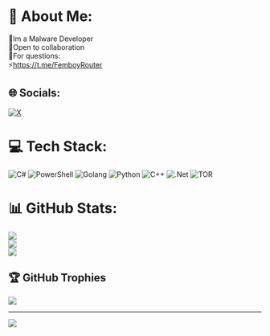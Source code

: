 # 💫 About Me:
🔭Im a Malware Developer<br>🤝Open to collaboration<br>💬For questions:<br>⚡https://t.me/FemboyRouter


## 🌐 Socials:
[![X](https://img.shields.io/badge/X-black.svg?logo=X&logoColor=white)](https://x.com/ENC1337) 

# 💻 Tech Stack:
![C#](https://img.shields.io/badge/c%23-%23239120.svg?style=for-the-badge&logo=csharp&logoColor=white) ![PowerShell](https://img.shields.io/badge/PowerShell-%235391FE.svg?style=for-the-badge&logo=powershell&logoColor=white) ![Golang](https://img.shields.io/badge/Golang-%235391FE.svg?style=for-the-badge&logo=golang&logoColor=white) ![Python](https://img.shields.io/badge/python-3670A0?style=for-the-badge&logo=python&logoColor=ffdd54) ![C++](https://img.shields.io/badge/c++-%2300599C.svg?style=for-the-badge&logo=c%2B%2B&logoColor=white) ![.Net](https://img.shields.io/badge/.NET-5C2D91?style=for-the-badge&logo=.net&logoColor=white) ![TOR](https://img.shields.io/badge/tor-%237E4798.svg?style=for-the-badge&logo=tor-project&logoColor=white)
# 📊 GitHub Stats:
![](https://github-readme-stats.vercel.app/api?username=minsaudebr&theme=default&hide_border=false&include_all_commits=true&count_private=false)<br/>
![](https://github-readme-streak-stats.herokuapp.com/?user=minsaudebr&theme=default&hide_border=false)<br/>
![](https://github-readme-stats.vercel.app/api/top-langs/?username=minsaudebr&theme=default&hide_border=false&include_all_commits=true&count_private=false&layout=compact)

## 🏆 GitHub Trophies
![](https://github-profile-trophy.vercel.app/?username=minsaudebr&theme=dracula&no-frame=false&no-bg=false&margin-w=4)

---
[![](https://visitcount.itsvg.in/api?id=minsaudebr&icon=0&color=0)](https://visitcount.itsvg.in)

<!-- Proudly created with GPRM ( https://gprm.itsvg.in ) -->

